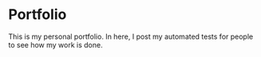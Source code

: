 # Portfolio

This is my personal portfolio. In here, I post my automated tests for people to see how my work is done.
